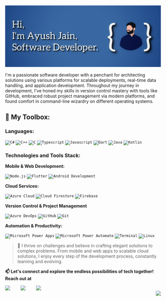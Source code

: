 ![intro-image](./images/intro.png)
<!-- ![intro-image](./images/intro.jpg) -->
<!-- # 👋 Hi there, I'm Ayush Jain, a Software Developer! -->
I'm a passionate software developer with a penchant for architecting solutions using various platforms for scalable deployments, real-time data handling, and application development. Throughout my journey in development, I've honed my skills in version control mastery with tools like GitHub, embraced robust project management via modern platforms, and found comfort in command-line wizardry on different operating systems.

## 🚀 My Toolbox:

### Languages:

<code><img width="50px" src="https://img.icons8.com/color/344/c-sharp-logo-2.png" title="C#"/></code>
<code><img width="50x" src="https://img.icons8.com/color/2x/c-plus-plus-logo.png" title="C++"/></code>
<code><img width="50x" src="https://img.icons8.com/color/2x/c-programming.png" title="C"/></code>
<code><img width="50x" src="https://img.icons8.com/color/2x/typescript.png" title="Typescript"/></code>
<code><img width="50px" src="https://img.icons8.com/color/2x/javascript.png" title="Javascript"/></code>
<code><img width="50px" src="https://img.icons8.com/color/2x/dart.png" title="Dart"/></code>
<code><img width="50px" src="https://img.icons8.com/color/2x/java-coffee-cup-logo.png" title="Java"/></code>
<code><img width="50px" src="https://img.icons8.com/color/2x/kotlin.png" title="Kotlin"/></code>

### Technologies and Tools Stack:

**Mobile & Web Development:**

<code><img width="50px" src="https://img.icons8.com/color/2x/nodejs.png" title="Node.js"/></code>
<code><img width="50px" src="https://img.icons8.com/color/2x/flutter.png" title="Flutter" /></code>
<code><img width="50px" src="https://img.icons8.com/fluent/96/android-os.png" title="Android Development"/></code>

**Cloud Services:**

<code><img width="50px" src="https://img.icons8.com/fluency/452/azure-1.png" title="Azure Cloud"/></code>
<code><img width="50px" src="https://img.icons8.com/color/2x/cloud-firestore.png" title="Cloud Firestore"/></code>
<code><img width="50px" src="https://img.icons8.com/color/2x/firebase.png" title="Firebase"/></code></code>

**Version Control & Project Management**

<code><img width="50px" src="https://img.icons8.com/external-tal-revivo-color-tal-revivo/452/external-development-experience-through-the-native-integrations-of-azure-with-visual-studio-logo-color-tal-revivo.png" title="Azure DevOps"/></code>
<code><img width="50px" src="https://img.icons8.com/fluent/2x/github.png" title="GitHub"/></code>
<code><img width="50px" src="https://img.icons8.com/color/2x/git.png" title="Git"/></code>

**Automation & Productivity:**

<code><img width="50px" src="https://img.icons8.com/fluent/96/microsoft-power-apps-2020.png" title="Microsoft Power Apps"/></code>
<code><img width="50px" src="https://img.icons8.com/fluent/96/microsoft-power-automate-2020.png" title="Microsoft Power Automate"/></code>
<code><img width="50px" src="https://img.icons8.com/fluent/96/console.png" title="Terminal"/></code>
<code><img width="50px" src="https://img.icons8.com/color/2x/linux.png" title="Linux"/></code>

> 🌟 I thrive on challenges and believe in crafting elegant solutions to complex problems. From mobile and web apps to scalable cloud solutions, I enjoy every step of the development process, constantly learning and evolving.
<!--
---

<img src="https://github-readme-stats.vercel.app/api?username=jainayu&show_icons=true&bg_color=204886,3967A2,204886&title_color=091441&text_color=ffffff&icon_color=091441" width="420" /> <img src="http://github-readme-streak-stats.herokuapp.com?user=jainayu&theme=dark&background=204886&border=FFFFFF&stroke=FFFFFF&ring=0D1D4D&currStreakNum=0D1D4D&sideNums=FFFFFF&currStreakLabel=0D1D4D&sideLabels=FFFFFF&dates=FFFFFF&fire=0D1D4D" width="420" />

---
-->
**📫 Let's connect and explore the endless possibilities of tech together! Reach out at**

<a href="https://www.linkedin.com/in/ayush-jain-2401/">
  <img align="left" width="50px" src="https://img.icons8.com/plasticine/2x/linkedin.png" />
</a>
<!--
<a href="https://www.facebook.com/aayushjain.smart/">
  <img align="left" width="50px" src="https://img.icons8.com/plasticine/2x/facebook-new.png" />
</a>
-->
<a href="https://www.instagram.com/indiecoder/">
  <img align="left" width="50px" src="https://img.icons8.com/plasticine/2x/instagram.png" />
</a>
<a href = "mailto: ayujain.728@gmail.com">
  <img align="left" width="50px" src="https://img.icons8.com/plasticine/2x/gmail.png" />
</a>
<br>
<img align="right" src="https://rushter.com/counter.svg">
